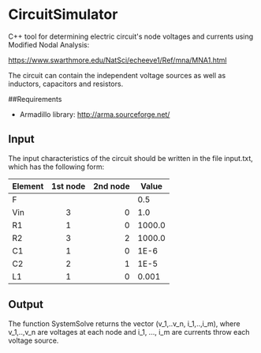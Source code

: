 # CircuitSimulator

C++ tool for determining electric circuit's node voltages and currents using Modified Nodal Analysis:

https://www.swarthmore.edu/NatSci/echeeve1/Ref/mna/MNA1.html

The circuit can contain the independent voltage sources as well as inductors, capacitors and resistors.

##Requirements
* Armadillo library: http://arma.sourceforge.net/ 

## Input
The input characteristics of the circuit should be written in the file input.txt, which
has the following form:

| Element | 1st node | 2nd node | Value |
| --------|:--------:| --------:|-------|
| F       |          |         |  0.5  | 
| Vin     |     3    |      0   |  1.0  | 
| R1      |     1    |      0   |  1000.0 | 
| R2     |     3    |      2   |  1000.0  | 
| C1     |     1    |      0   |  1E-6  | 
| C2     |     2    |      1   |  1E-5  | 
| L1     |     1      |      0    |  0.001  | 

## Output

The function SystemSolve returns the vector (v_1,..v_n, i_1,..,i_m), where
v_1,..,v_n are voltages at each node and i_1, ..., i_m are currents throw each voltage source.
